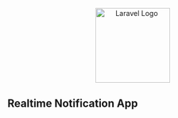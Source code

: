 <p align="center"><img src="https://cdn-icons-png.flaticon.com/512/8297/8297354.png" width="150" alt="Laravel Logo"></p>


## Realtime Notification App


